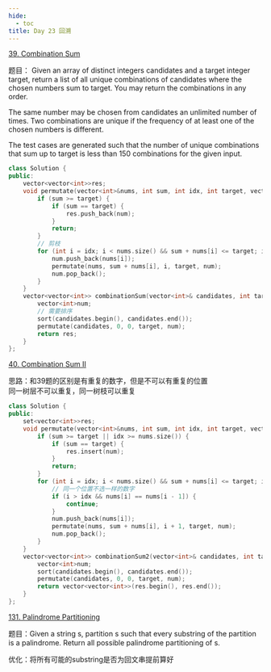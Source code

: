 ```yaml
---
hide:
  - toc
title: Day 23 回溯
---
```

[39. Combination Sum](https://leetcode.cn/problems/combination-sum/)

题目：
Given an array of distinct integers candidates and a target integer target, return a list of all unique combinations of candidates where the chosen numbers sum to target. You may return the combinations in any order.

The same number may be chosen from candidates an unlimited number of times. Two combinations are unique if the frequency of at least one of the chosen numbers is different.

The test cases are generated such that the number of unique combinations that sum up to target is less than 150 combinations for the given input.

```cpp
class Solution {
public:
    vector<vector<int>>res;
    void permutate(vector<int>&nums, int sum, int idx, int target, vector<int>num) {
        if (sum >= target) {
            if (sum == target) {
                res.push_back(num);
            }
            return;
        }
        // 剪枝
        for (int i = idx; i < nums.size() && sum + nums[i] <= target; i++) {
            num.push_back(nums[i]);
            permutate(nums, sum + nums[i], i, target, num);
            num.pop_back();
        }
    }
    vector<vector<int>> combinationSum(vector<int>& candidates, int target) {
        vector<int>num;
        // 需要排序
        sort(candidates.begin(), candidates.end()); 
        permutate(candidates, 0, 0, target, num);
        return res;
    }
};
```
[40. Combination Sum II](https://leetcode.cn/problems/combination-sum-ii/)

思路：和39题的区别是有重复的数字，但是不可以有重复的位置<br>
同一树层不可以重复，同一树枝可以重复

```cpp
class Solution {
public:
    set<vector<int>>res;
    void permutate(vector<int>&nums, int sum, int idx, int target, vector<int>num) {
        if (sum >= target || idx >= nums.size()) {
            if (sum == target) {
                res.insert(num);
            }
            return;
        }
        for (int i = idx; i < nums.size() && sum + nums[i] <= target; i++) {
        	// 同一个位置不选一样的数字 
            if (i > idx && nums[i] == nums[i - 1]) {
                continue;
            }
            num.push_back(nums[i]);
            permutate(nums, sum + nums[i], i + 1, target, num);
            num.pop_back();
        }
    }
    vector<vector<int>> combinationSum2(vector<int>& candidates, int target) {
        vector<int>num;
        sort(candidates.begin(), candidates.end()); 
        permutate(candidates, 0, 0, target, num);
        return vector<vector<int>>(res.begin(), res.end());
    }
};
```

[131. Palindrome Partitioning](https://leetcode.cn/problems/palindrome-partitioning/)

题目：Given a string s, partition s such that every substring of the partition is a palindrome. Return all possible palindrome partitioning of s.

优化：将所有可能的substring是否为回文串提前算好